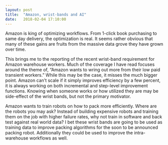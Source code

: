 ```yaml
---
layout: post
title:  "Amazon, wrist-bands and AI"
date:   2018-02-04 17:10:00
---
```


Amazon is king of optimizing workflows. From 1-click book purchasing to same day delivery, the optimization is real. It seems rather obvious that many of these gains are fruits from the massive data grove they have grown over time. 

This brings me to the reporting of the recent wrist-band requirement for Amazon warehouse workers. Much of the coverage I have read focuses around the theme of, “Amazon wants to wring out more from their low paid transient workers.” While this may be the case, it misses the much bigger point. Amazon can’t scale if it simply improves efficiency by a few percent, it is always working on both incremental and step-level improvement functions. Knowing when someone works or how utilized they are may be side-effect of the wrist bands, but not the primary motivator. 

Amazon wants to train robots on how to pack more efficiently. Where are the robots you may ask? Instead of building expensive robots and training them on the job with higher failure rates, why not train in software and back test against real world data? I bet these wrist bands are going to be used as training data to improve packing algorithms for the soon to be announced packing robot. Additionally they could be used to improve the intra-warehouse workflows as well.